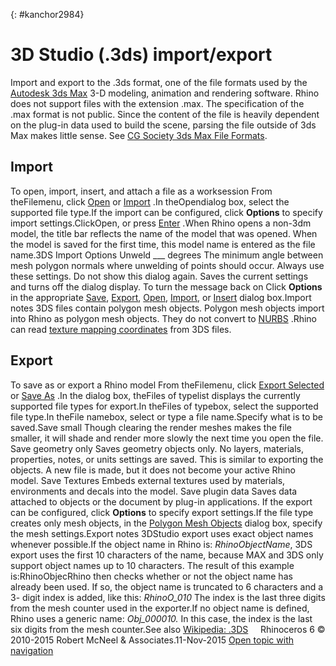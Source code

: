---
---

{: #kanchor2984}
# 3D Studio (.3ds) import/export
Import and export to the .3ds format, one of the file formats used by the [Autodesk 3ds Max](http://en.wikipedia.org/wiki/Autodesk_3ds_Max) 3-D modeling, animation and rendering software.
Rhino does not support files with the extension .max.
The specification of the .max format is not public. Since the content of the file is heavily dependent on the plug-in data used to build the scene, parsing the file outside of 3ds Max makes little sense.
See [CG Society 3ds Max File Formats](http://wiki.cgsociety.org/index.php/3ds_Max_File_Formats).

## Import
To open, import, insert, and attach a file as a worksession
From theFilemenu, click [Open](open.html) or [Import](import.html) .In theOpendialog box, select the supported file type.If the import can be configured, click **Options** to specify import settings.ClickOpen, or press [Enter](enter-key.html) .When Rhino opens a non-3dm model, the title bar reflects the name of the model that was opened. When the model is saved for the first time, this model name is entered as the file name.3DS Import Options
Unweld ___ degrees
The minimum angle between mesh polygon normals where unwelding of points should occur.
Always use these settings. Do not show this dialog again.
Saves the current settings and turns off the dialog display.
To turn the message back on
Click **Options** in the appropriate [Save](save.html), [Export](export.html), [Open](open.html), [Import](import.html), or [Insert](insert.html) dialog box.Import notes
3DS files contain polygon mesh objects. Polygon mesh objects import into Rhino as polygon mesh objects. They do not convert to [NURBS](http://www.rhino3d.com/nurbs) .Rhino can read [texture mapping coordinates](texturemapping.html) from 3DS files.
## Export
To save as or export a Rhino model
From theFilemenu, click [Export Selected](export.html) or [Save As](save.html#saveas) .In the dialog box, theFiles of typelist displays the currently supported file types for export.In theFiles of typebox, select the supported file type.In theFile namebox, select or type a file name.Specify what is to be saved.Save small
Though clearing the render meshes makes the file smaller, it will shade and render more slowly the next time you open the file.
Save geometry only
Saves geometry objects only. No layers, materials, properties, notes, or units settings are saved.
This is similar to exporting the objects. A new file is made, but it does not become your active Rhino model.
Save Textures
Embeds external textures used by materials, environments and decals into the model.
Save plugin data
Saves data attached to objects or the document by plug-in applications.
If the export can be configured, click **Options** to specify export settings.If the file type creates only mesh objects, in the [Polygon Mesh Objects](polygon-mesh-simple-options.html) dialog box, specify the mesh settings.Export notes
3DStudio export uses exact object names whenever possible.If the object name in Rhino is: *RhinoObjectName*, 3DS export uses the first 10 characters of the name, because MAX and 3DS only support object names up to 10 characters. The result of this example is:RhinoObjecRhino then checks whether or not the object name has already been used. If so, the object name is truncated to 6 characters and a 3- digit index is added, like this: *RhinoO_010* The index is the last three digits from the mesh counter used in the exporter.If no object name is defined, Rhino uses a generic name: *Obj_000010.* In this case, the index is the last six digits from the mesh counter.See also
 [Wikipedia: .3DS](http://en.wikipedia.org/wiki/.3DS) 
&#160;
&#160;
Rhinoceros 6 © 2010-2015 Robert McNeel &amp; Associates.11-Nov-2015
 [Open topic with navigation](3dstudio-3dsimportexport.html) 


